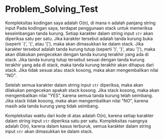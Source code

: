 # Problem_Solving_Test
Kompleksitas kodingan saya adalah O(n), di mana n adalah panjang string input
Pada kodingan saya, terdapat penggunaan stack untuk memeriksa keseimbangan tanda kurung. Setiap karakter dalam string input `str` akan diperiksa satu per satu. Jika karakter tersebut adalah tanda kurung buka (seperti `(', '{', atau '['), maka akan dimasukkan ke dalam stack. Jika karakter tersebut adalah tanda kurung tutup (seperti ')', '}', atau ']'), maka akan dilakukan pengecekan dengan tanda kurung terakhir yang ada di stack. Jika tanda kurung tutup tersebut sesuai dengan tanda kurung terakhir yang ada di stack, maka tanda kurung terakhir akan dihapus dari stack. Jika tidak sesuai atau stack kosong, maka akan mengembalikan nilai "NO". 

Setelah semua karakter dalam string input `str` diperiksa, maka akan dilakukan pengecekan apakah stack kosong. Jika stack kosong, maka akan mengembalikan nilai "YES", karena semua tanda kurung telah seimbang. Jika stack tidak kosong, maka akan mengembalikan nilai "NO", karena masih ada tanda kurung yang tidak seimbang.

Kompleksitas waktu dari kode di atas adalah O(n), karena setiap karakter dalam string input `str` diperiksa satu per satu. Kompleksitas ruangnya adalah O(n), karena dalam kasus terburuk, semua karakter dalam string input `str` akan dimasukkan ke dalam stack.
